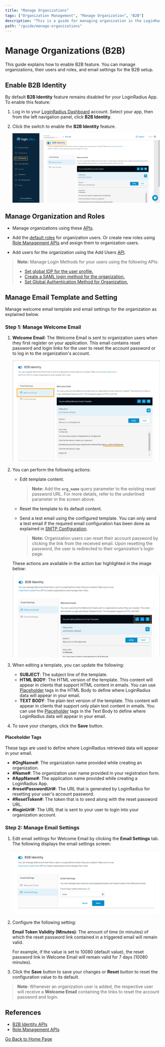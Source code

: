 ```yaml
---
title: "Manage Organizations"
tags: ["Organization Management", "Manage Organization", "B2B"]
description: "This is a guide for managing organization in the LoginRadius Identity Platform."
path: "/guide/manage-organizations"
---
```


# Manage Organizations (B2B)

This guide explains how to enable B2B feature. You can manage organizations, their users and roles, and email settings for the B2B setup.


## Enable B2B Identity

By default **B2B Identity** feature remains disabled for your LoginRadius App. To enable this feature:

1. Log in to your <a href="https://dashboard.loginradius.com/dashboard" target="_blank">LoginRadius Dashboard</a> account. Select your app, then from the left navigation panel, click **B2B Identity**.

2. Click the switch to enable the **B2B Identity** feature.

   ![alt_text](images/enable-feature.png "image_tooltip")

## Manage Organization and Roles

- Manage organizations using these <a href="https://www.loginradius.com/docs/developer/references/api/b2b-identity" target="_blank">APIs</a>.

- Add the <a href="https://www.loginradius.com/docs/developer/references/api/b2b-identity/#addupdate-roles" target="_blank">default roles</a> for organization users. Or create new roles using <a href="https://www.loginradius.com/docs/developer/references/api/roles-management/" target="_blank">Role Management APIs</a> and assign them to organization users.

- Add users for the organization using the Add Users <a href="https://www.loginradius.com/docs/developer/references/api/b2b-identity/#add-user-to-organization" target="_blank">API</a>.

>**Note:**  Manage Login Methods for your users using the following APIs:
>
> * <a href="https://www.loginradius.com/docs/developer/references/api/b2b-identity/#set-global-idp-on-profile" target="_blank">Set global IDP for the user profile.</a>
> * <a href="https://www.loginradius.com/docs/developer/references/api/b2b-identity/#create-an-organizational-saml-idp" target="_blank">Create a SAML login method for the organization.</a>
> * <a href="https://www.loginradius.com/docs/developer/references/api/b2b-identity/#set-global-authentication-method-for-organization" target="_blank">Set Global Authentication Method for Organization.</a>

## Manage Email Template and Setting

Manage welcome email template and email settings for the organization as explained below.

### Step 1: Manage Welcome Email

1. **Welcome Email**: The Welcome Email is sent to organization users when they first register on your application. This email contains reset password and login links for the user to reset the account password or to log in to the organization's account.

   ![alt_text](images/welcome-email.png "image_tooltip")

2. You can perform the following actions:

   * Edit template content.

       >**Note:** Add the **`org_name`** query parameter to the existing reset password URL. For more details, refer to the underlined parameter in the screen above.

   * Reset the template to its default content.
   * Send a test email using the configured template. You can only send a test email if the required email configuration has been done as explained in <a href="https://www.loginradius.com/docs/developer/guide/setup-your-smtp-provider" target="_blank">SMTP Configuration</a>.

       >**Note:** Organization users can reset their account password by clicking the link from the received email. Upon resetting the password, the user is redirected to their organization's login page.

   These actions are available in the action bar highlighted in the image below:

   ![alt_text](images/template-actions.png "image_tooltip")


3. When editing a template, you can update the following:

   * **SUBJECT**: The subject line of the template.
   * **HTML BODY**: The HTML version of the template. This content will appear in clients that support HTML content in emails. You can use [Placeholder](#placeholder-tags) tags in the HTML Body to define where LoginRadius data will appear in your email. 
   * **TEXT BODY**: The plain text version of the template. This content will appear in clients that support only plain text content in emails. You can use the [Placeholder](#placeholder-tags) tags in the Text Body to define where LoginRadius data will appear in your email. 

4. To save your changes, click the **Save** button.

#### Placeholder Tags
These tags are used to define where LoginRadius retrieved data will appear in your email.

   * **#OrgName#**: The organization name provided while creating an organization.
   * **#Name#**: The organization user name provided in your registration form.
   * **#AppName#**: The application name provided while creating a LoginRadius App.
   * **#resetPasswordUrl#**: The URL that is generated by LoginRadius for resetting your user's account password.
   * **#ResetToken#**: The token that is to send along with the reset password URL.
   * **#loginUrl#**: The URL that is sent to your user to login into your organization account.

### Step 2: Manage Email Settings

1. Edit email settings for Welcome Email by clicking the **Email Settings** tab. The following displays the email settings screen:

   ![alt_text](images/email-settings.png "image_tooltip")

2. Configure the following setting:

   **Email Token Validity (Minutes)**: The amount of time (in minutes) of which the reset password link contained in a triggered email will remain valid.

   For example, if the value is set to 10080 (default value), the reset password link in Welcome Email will remain valid for 7 days (10080 minutes).

3. Click the **Save** button to save your changes or **Reset** button to reset the configuration value to its default.

>**Note**: Whenever an organization user is added, the respective user will receive a **Welcome Email** containing the links to reset the account password and login.

## References

* <a href="https://www.loginradius.com/docs/developer/references/api/b2b-identity" target="_blank">B2B Identity APIs</a>
* <a href="https://www.loginradius.com/docs/developer/references/api/roles-management/" target="_blank">Role Management APIs</a>


[Go Back to Home Page](/)